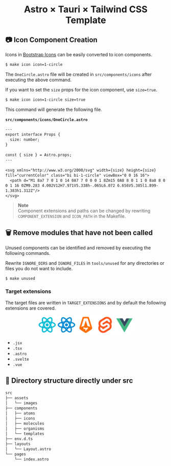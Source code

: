 <h1 align="center">Astro × Tauri × Tailwind CSS Template</h1>

## 📷 Icon Component Creation

Icons in [Bootstrap Icons](https://icons.getbootstrap.com/) can be easily converted to icon components.

```zsh
$ make icon icon=1-circle
```

The `OneCircle.astro` file will be created in `src/components/icons` after executing the above command.

If you want to set the `size` props for the icon component, use `size=true`.

```zsh
$ make icon icon=1-circle size=true
```

This command will generate the following file.

**`src/components/icons/OneCircle.astro`**

```astro
---
export interface Props {
  size: number;
}

const { size } = Astro.props;
---

<svg xmlns="http://www.w3.org/2000/svg" width={size} height={size} fill="currentColor" class="bi bi-1-circle" viewBox="0 0 16 16">
  <path d="M1 8a7 7 0 1 0 14 0A7 7 0 0 0 1 8Zm15 0A8 8 0 1 1 0 8a8 8 0 0 1 16 0ZM9.283 4.002V12H7.971V5.338h-.065L6.072 6.656V5.385l1.899-1.383h1.312Z"/>
</svg>
```

> **Note**  
> Component extensions and paths can be changed by rewriting `COMPONENT_EXTENSION` and `ICON_PATH` in the Makefile.

## 🗑 Remove modules that have not been called

Unused components can be identified and removed by executing the following commands.

Rewrite `IGNORE_DIRS` and `IGNORE_FILES` in `tools/unused` for any directories or files you do not want to include.

```zsh
$ make unused
```

### Target extensions

The target files are written in `TARGET_EXTENSIONS` and by default the following extensions are covered.

<div align="center">

  <img src="https://raw.githubusercontent.com/PKief/vscode-material-icon-theme/main/icons/react.svg" width="12%" /><img src="https://raw.githubusercontent.com/PKief/vscode-material-icon-theme/main/icons/react_ts.svg" width="12%" /><img src="https://raw.githubusercontent.com/PKief/vscode-material-icon-theme/main/icons/astro.svg" width="12%" /><img src="https://raw.githubusercontent.com/PKief/vscode-material-icon-theme/main/icons/svelte.svg" width="12%" /><img src="https://raw.githubusercontent.com/PKief/vscode-material-icon-theme/main/icons/vue.svg" width="12%" />

</div>

- `.jsx`
- `.tsx`
- `.astro`
- `.svelte`
- `.vue`

## 🌳 Directory structure directly under src

```
src
├── assets
│   └── images
├── components
│   ├── atoms
│   ├── icons
│   ├── molecules
│   ├── organisms
│   └── templates
├── env.d.ts
├── layouts
│   └── Layout.astro
└── pages
    └── index.astro
```

